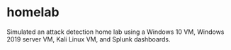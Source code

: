 # homelab
Simulated an attack detection home lab using a Windows 10 VM, Windows 2019 server VM, Kali Linux VM, and Splunk dashboards.
